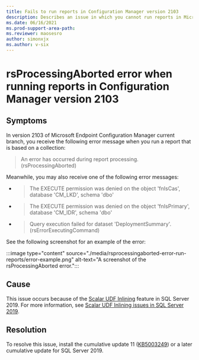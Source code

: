 ```yaml
---
title: Fails to run reports in Configuration Manager version 2103
description: Describes an issue in which you cannot run reports in Microsoft Endpoint Configuration Manager version 2103 when SQL Server 2019 is used. Provides a resolution.
ms.date: 06/16/2021
ms.prod-support-area-path: 
ms.reviewer: maosesro
author: simonxjx
ms.author: v-six
---
```

# rsProcessingAborted error when running reports in Configuration Manager version 2103

## Symptoms

In version 2103 of Microsoft Endpoint Configuration Manager current branch, you receive the following error message when you run a report that is based on a collection:

> An error has occurred during report processing. (rsProcessingAborted)

Meanwhile, you may also receive one of the following error messages:

- > The EXECUTE permission was denied on the object 'fnIsCas', database 'CM_LKD', schema 'dbo'
- > The EXECUTE permission was denied on the object 'fnIsPrimary', database 'CM_IDR', schema 'dbo'
- > Query execution failed for dataset 'DeploymentSummary'. (rsErrorExecutingCommand)

See the following screenshot for an example of the error:

:::image type="content" source="./media/rsprocessingaborted-error-run-reports/error-example.png" alt-text="A screenshot of the rsProcessingAborted error.":::

## Cause

This issue occurs because of the [Scalar UDF Inlining](/sql/relational-databases/user-defined-functions/scalar-udf-inlining) feature in SQL Server 2019. For more information, see [Scalar UDF Inlining issues in SQL Server 2019](https://support.microsoft.com/help/4538581).

## Resolution

To resolve this issue, install the cumulative update 11 ([KB5003249](https://support.microsoft.com/help/5003249)) or a later cumulative update for SQL Server 2019.
